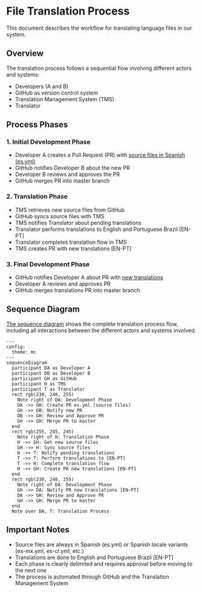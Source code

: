 # File Translation Process

This document describes the workflow for translating language files in our system.

## Overview

The translation process follows a sequential flow involving different actors and systems:
- Developers (A and B)
- GitHub as version control system
- Translation Management System (TMS)
- Translator

## Process Phases

### 1. Initial Development Phase
- Developer A creates a Pull Request (PR) with [source files in Spanish (es.yml)](/docs/files/README.en.md#source-files)
- GitHub notifies Developer B about the new PR
- Developer B reviews and approves the PR
- GitHub merges PR into master branch

### 2. Translation Phase
- TMS retrieves new source files from GitHub
- GitHub syncs source files with TMS
- TMS notifies Translator about pending translations
- Translator performs translations to English and Portuguese Brazil [EN-PT]
- Translator completes translation flow in TMS
- TMS creates PR with new translations [EN-PT]

### 3. Final Development Phase
- GitHub notifies Developer A about PR with [new translations](/docs/files/README.en.md#target-files)
- Developer A reviews and approves PR
- GitHub merges translations PR into master branch

## Sequence Diagram

[The sequence diagram](/docs/assets/seq-diagram.en.png) shows the complete translation process flow, including all interactions between the different actors and systems involved.

```mermaid
---
config:
  theme: mc
---
sequenceDiagram
  participant DA as Developer A
  participant DB as Developer B
  participant GH as GitHub
  participant H as TMS
  participant T as Translator
  rect rgb(230, 240, 255)
    Note right of DA: Development Phase
    DA ->> GH: Create PR es.yml (source files)
    GH ->> DB: Notify new PR
    DB ->> GH: Review and Approve PR
    GH ->> GH: Merge PR to master
  end
  rect rgb(255, 245, 245)
    Note right of H: Translation Phase
    H ->> GH: Get new source files
    GH ->> H: Sync source files
    H ->> T: Notify pending translations
    T ->> T: Perform translations to [EN-PT]
    T ->> H: Complete translation flow
    H ->> GH: Create PR new translations [EN-PT]
  end
  rect rgb(230, 240, 255)
    Note right of DA: Development Phase
    GH ->> DA: Notify PR new translations [EN-PT]
    DA ->> GH: Review and Approve PR
    GH ->> GH: Merge PR to master
  end
  Note over DA, T: Translation Process
```

## Important Notes
- Source files are always in Spanish (es.yml) or Spanish locale variants (es-mx.yml, es-cl.yml, etc.)
- Translations are done to English and Portuguese Brazil [EN-PT]
- Each phase is clearly delimited and requires approval before moving to the next one
- The process is automated through GitHub and the Translation Management System
